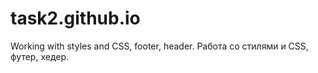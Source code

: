 # task2.github.io
Working with styles and CSS, footer, header.
Работа со стилями и CSS, футер, хедер. 

